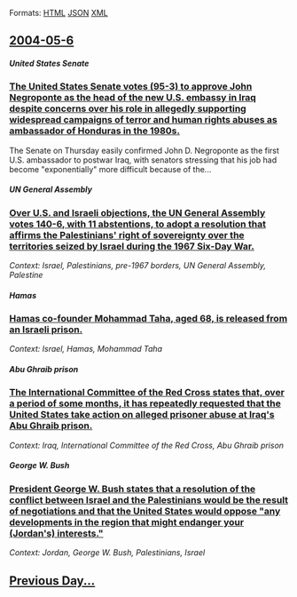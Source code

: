 
Formats: [HTML](2004/05/6/index.html)  [JSON](2004/05/6/index.json)  [XML](2004/05/6/index.xml)  

## [2004-05-6](/news/2004/05/6/index.md)

##### United States Senate
### [ The United States Senate votes (95-3) to approve John Negroponte as the head of the new U.S. embassy in Iraq despite concerns over his role in allegedly supporting widespread campaigns of terror and human rights abuses as ambassador of Honduras in the 1980s. ](/news/2004/05/6/the-united-states-senate-votes-95a3-to-approve-john-negroponte-as-the-head-of-the-new-u-s-embassy-in-iraq-despite-concerns-over-his-ro.md)
The Senate on Thursday easily confirmed John D. Negroponte as the first U.S. ambassador to postwar Iraq, with senators stressing that his job had become &quot;exponentially&quot; more difficult because of the...

##### UN General Assembly
### [ Over U.S. and Israeli objections, the UN General Assembly votes 140-6, with 11 abstentions, to adopt a resolution that affirms the Palestinians' right of sovereignty over the territories seized by Israel during the 1967 Six-Day War. ](/news/2004/05/6/over-u-s-and-israeli-objections-the-un-general-assembly-votes-140a6-with-11-abstentions-to-adopt-a-resolution-that-affirms-the-palest.md)
_Context: Israel, Palestinians, pre-1967 borders, UN General Assembly, Palestine_

##### Hamas
### [ Hamas co-founder Mohammad Taha, aged 68, is released from an Israeli prison. ](/news/2004/05/6/hamas-co-founder-mohammad-taha-aged-68-is-released-from-an-israeli-prison.md)
_Context: Israel, Hamas, Mohammad Taha_

##### Abu Ghraib prison
### [ The International Committee of the Red Cross states that, over a period of some months, it has repeatedly requested that the United States take action on alleged prisoner abuse at Iraq's Abu Ghraib prison. ](/news/2004/05/6/the-international-committee-of-the-red-cross-states-that-over-a-period-of-some-months-it-has-repeatedly-requested-that-the-united-states.md)
_Context: Iraq, International Committee of the Red Cross, Abu Ghraib prison_

##### George W. Bush
### [ President George W. Bush states that a resolution of the conflict between Israel and the Palestinians would be the result of negotiations and that the United States would oppose "any developments in the region that might endanger your (Jordan's) interests." ](/news/2004/05/6/president-george-w-bush-states-that-a-resolution-of-the-conflict-between-israel-and-the-palestinians-would-be-the-result-of-negotiations-a.md)
_Context: Jordan, George W. Bush, Palestinians, Israel_

## [Previous Day...](/news/2004/05/5/index.md)

